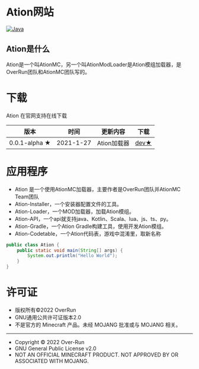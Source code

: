 # Ation网站

[![Java](https://img.shields.io/badge/Java-17-informational)](http://openjdk.java.net/)

## Ation是什么

Ation是一个叫AtionMC，另一个叫AtionModLoader是Ation模组加载器，是OverRun团队和AtionMC团队写的。

# 下载

Ation 在官网支持在线下载

| 版本 | 时间 | 更新内容 | 下载 |
|-----|------|---------|--------|
| 0.0.1-alpha ★ | 2021-1-27 | Ation加载器 | [dev★](https://github.com/Over-Run/ation/archive/refs/tags/ation-0.0.1-20210127-alpha-dev.zip) |



# 应用程序
* Ation 是一个使用AtionMC加载器，主要作者是OverRun团队并AtionMC Team团队
* Ation-Installer，一个安装器配置文件的工具。
* Ation-Loader，一个MOD加载器，加载Ation模组。
* Ation-API，一个api就支持java、Kotlin、Scala、lua、js、ts、py。
* Ation-Gradle，一个Ation Gradle构建工具，使用开发Ation模组。
* Ation-Codetable，一个Ation代码表，游戏中混淆里，取新名称

```java
public class Ation {
    public static void main(String[] args) {
        System.out.println("Hello World");
    }
}
```


# 许可证

* 版权所有©2022 OverRun
* GNU通用公共许可证版本2.0
* 不是官方的 Minecraft 产品。未经 MOJANG 批准或与 MOJANG 相关。

-----

* Copyright © 2022 Over-Run
* GNU General Public License v2.0
* NOT AN OFFICIAL MINECRAFT PRODUCT. NOT APPROVED BY OR ASSOCIATED WITH MOJANG.
